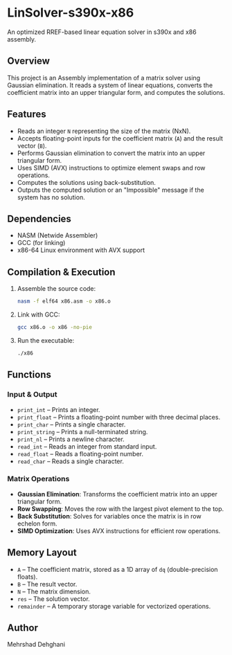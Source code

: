 # LinSolver-s390x-x86
An optimized RREF-based linear equation solver in s390x and x86 assembly.

## Overview
This project is an Assembly implementation of a matrix solver using Gaussian elimination. It reads a system of linear equations, converts the coefficient matrix into an upper triangular form, and computes the solutions.

## Features
- Reads an integer `N` representing the size of the matrix (NxN).
- Accepts floating-point inputs for the coefficient matrix (`A`) and the result vector (`B`).
- Performs Gaussian elimination to convert the matrix into an upper triangular form.
- Uses SIMD (AVX) instructions to optimize element swaps and row operations.
- Computes the solutions using back-substitution.
- Outputs the computed solution or an "Impossible" message if the system has no solution.

## Dependencies
- NASM (Netwide Assembler)
- GCC (for linking)
- x86-64 Linux environment with AVX support

## Compilation & Execution
1. Assemble the source code:
   ```sh
   nasm -f elf64 x86.asm -o x86.o
   ```
2. Link with GCC:
   ```sh
   gcc x86.o -o x86 -no-pie
   ```
3. Run the executable:
   ```sh
   ./x86
   ```

## Functions
### Input & Output
- `print_int` – Prints an integer.
- `print_float` – Prints a floating-point number with three decimal places.
- `print_char` – Prints a single character.
- `print_string` – Prints a null-terminated string.
- `print_nl` – Prints a newline character.
- `read_int` – Reads an integer from standard input.
- `read_float` – Reads a floating-point number.
- `read_char` – Reads a single character.

### Matrix Operations
- **Gaussian Elimination**: Transforms the coefficient matrix into an upper triangular form.
- **Row Swapping**: Moves the row with the largest pivot element to the top.
- **Back Substitution**: Solves for variables once the matrix is in row echelon form.
- **SIMD Optimization**: Uses AVX instructions for efficient row operations.

## Memory Layout
- `A` – The coefficient matrix, stored as a 1D array of `dq` (double-precision floats).
- `B` – The result vector.
- `N` – The matrix dimension.
- `res` – The solution vector.
- `remainder` – A temporary storage variable for vectorized operations.

## Author
Mehrshad Dehghani


